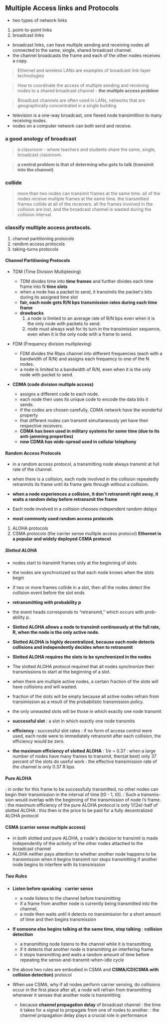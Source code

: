 ## Multiple Access links and Protocols

- two types of network links
1. point-to-point links
2. broadcast links

- broadcast links, can have multiple sending and receiving nodes all connected to the same, single, shared broadcast channel.
- the channel broadcasts the frame and each of the other nodes receives a copy.

> Ethernet and wireless LANs are examples of broadcast link-layer technologies

> How to coordinate the access of multiple sending and receiving nodes to a shared broadcast channel - **the multiple access problem**

> Broadcast channels are often used in LANs, networks that are geographically concentrated in a single building

- television is a one-way broadcast, one fiexed node transimittion to many receiving nodes.
- nodes on a computer network can both send and receive.

### a good anology of broadcast

> a classroom - where teachers and students share the same, single, broadcast classroom.

> **a central problem is that of determing who gets to talk (transimit into the channel)**

### collide

> more than two nodes can transimit frames at the same time.
> all of the nodes receive multiple frames at the same time.
> the transmitted frames collide at all of the receivers.
> all the frames involved in the collision are lost, and the broadcast channel is wasted during the collision interval.

### classify multiple access protocols.

1. channel partitioning protocols
2. random access protocols
3. taking-turns protocols

#### Channel Partitioning Protocols

- TDM (Time Division Multiplexing)
  - TDM divides time into **time frames** and further divides each time frame into N **time slots**
  - when a node has a packet to send, it transimits the packet's bits during its assigned time slot
  - **fair, each node gets R/N bps transmission rates during each time frame**
  - **drawbacks**
    1. a node is limited to an average rate of R/N bps even when it is the only node with packets to send.
    2. node must always wait for its turn in the transimission sequence, even when it is the only node with a frame to send.
  
- FDM (Frequency division multiplexing)
  - FDM divides the Rbps channel into different frequencies (each with a bandwidth of R/N) and assigns each frequency to one of the N nodes.
  - a node is limited to a bandwidth of R/N, even when it is the only node with packet to send.
  
- **CDMA (code division multiple access)**
  - assigns a different code to each node.
  - each node then uses its unique code to encode the data bits it sends.
  - if the codes are chosen carefully, CDMA network have the wonderful property
  - that different nodes can transmit simultaneously yet have their respective receivers.
  - **CDMA has been used in military systems for some time (due to its anti-jamming properties)**
  - **now CDMA has wide-spread used in cellular telephony**

#### Random Access Protocols

- in a random access protocol, a transmitting node always transmit at full rate of the channel.
- when there is a collision, each node involved in the collision repeatedly retranmits its frame until its frame gets through without a collision.
- **when a node experiences a collision, it don't retransmit right away, it waits a random delay before retransmit the frame**
- Each node involved in a collision chooses independent random delays

- **most commonly used random access protocols**
1. ALOHA protocols
2. CSMA protocols (the carrier sense multiple access protocol)
   **Ethernet is a popular and widely deployed CSMA protocol**

##### Slotted ALOHA

- nodes start to transimit frames only at the beginning of slots
- the nodes are synchronized so that each node knows when the slots begin
- if two or more frames collide in a slot, then all the nodes detect the collision event before the slot ends
- **retransmitting with probability p**
- the event heads corresponds to “retransmit,” which occurs with prob- ability p.
- **Slotted ALOHA allows a node to transimit continuously at the full rate, R, when the node is the only active node.**
- **Slotted ALOHA is highly decentralized, because each node detects collisions and independently decides when to retransmit**
- **Slotted ALOHA requires the slots to be synchronized in the nodes**
- The slotted ALOHA protocol required that all nodes synchronize their transmissions to start at the beginning of a slot. 
- when there are multiple active nodes, a certain fraction of the slots will have collisions and will wasted.
- fraction of the slots will be empty because all active nodes refrain from transimission as a result of the probabilistic transmission policy.
- the only unwasted slots will be those in which exactly one node transmit
- **successful slot**
  : a slot in which exactly one node transmits
- **efficiency**
  : successful slot rates
  : if no form of access control were used, each node were to immediately retransmit after each collision, the efficiency would be zero.
  
- **the maximum efficiency of slotted ALOHA**
  : 1/e = 0.37
  : when a large number of nodes have many frames to transimit, then(at best) only 37 percent of the slots do useful work
  : the effective transimission rate of the channel is only 0.37 R bps

#### Pure ALOHA
: in order for this frame to be successfully transmitted, no other nodes can begin their transmission in the interval of time [t0 - 1, t0]. 
: Such a transmis- sion would overlap with the beginning of the transmission of node i’s frame.
: the maximum efficiency of the pure ALOHA protocol is only 1/(2e)-half of slotted ALOHA
: this then is the price to be paid for a fully decentralized ALOHA protocol

#### CSMA (carrier sense multiple access)

- in both slotted and pure ALOHA, a node's decision to transimit is made independently of the activity of the other nodes attached to the broadcast channel
- ALOHA neither pays attention to whether another node happens to be transimission when it begins transimit
  nor stops transmitting if another node begins to interfere with its transmission

##### Two Rules

- **Listen before speaking**
  : **carrier sense**
    - a node listens to the channel before transimitting
    - if a frame from another node is currently being transmitted into the channel,
    - a node then waits until it detects no transimission for a short amount of time and then begins transmission

- **If someone else begins talking at the same time, stop talking**
  : **collision detection**
    - a transmitting node listens to the channel while it is transmitting
    - if it detects that another node is transmitting an interfering frame
    - it stops transmitting and waits a random amount of time before repeating the sense-and-transmit-when-idle cycle

- the above two rules are embodied in CSMA and **CSMA/CD(CSMA with collision detection)** protocol

- When use CSMA, why if all nodes perform carrier sensing, do collisions occur in the first place
  after all, a node will refrain from transmitting whenever it senses that another node is transmitting
  
  - because **channel propagation delay** of broadcast channel
  : the time it takes for a signal to propagate from one of nodes to another. 
  : the channel propagation delay plays a crucial role in performance
